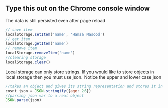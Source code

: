 ## Type this out on the Chrome console window

The data is still persisted even after page reload
```javascript
// save item
localStorage.setItem('name', 'Hamza Masood')
// get item
localStorage.getItem('name')
// remove item
localStorage.removeItem('name')
//clearing storage
localStorage.clear()
```

Local storage can only store strings. If you would like to store objects in local storage then you must use json.
Notice the upper and lower case json
```javascript
//takes an object and gives its string representation and stores it in a var
cosnt json = JSON.stringify({age: 26})
//parsing json var to a real object
JSON.parse(json)
```

